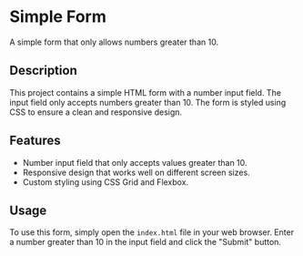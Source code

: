 # Simple Form

A simple form that only allows numbers greater than 10.

## Description

This project contains a simple HTML form with a number input field. The input field only accepts numbers greater than 10. The form is styled using CSS to ensure a clean and responsive design.

## Features

- Number input field that only accepts values greater than 10.
- Responsive design that works well on different screen sizes.
- Custom styling using CSS Grid and Flexbox.

## Usage

To use this form, simply open the `index.html` file in your web browser. Enter a number greater than 10 in the input field and click the "Submit" button.
